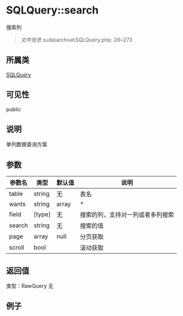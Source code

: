 # SQLQuery::search
搜索列
> *文件信息* suda\archive\SQLQuery.php: 28~273
## 所属类 

[SQLQuery](../SQLQuery.md)

## 可见性

  public  
## 说明

单列数据查询方案


## 参数

| 参数名 | 类型 | 默认值 | 说明 |
|--------|-----|-------|-------|
| table |  string | 无 |  表名 |
| wants |  string|array | * |  提取的列 |
| field |  [type] | 无 |  搜索的列，支持对一列或者多列搜索 |
| search |  string | 无 |  搜索的值 |
| page |  array | null |  分页获取 |
| scroll |  bool |  |  滚动获取 |

## 返回值
类型：RawQuery
无

## 例子